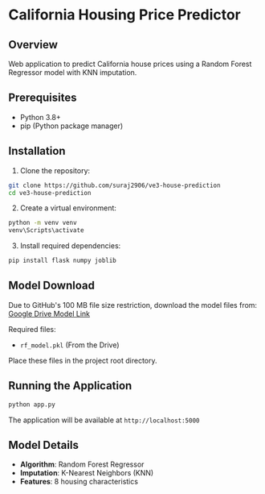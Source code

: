 # California Housing Price Predictor

## Overview
Web application to predict California house prices using a Random Forest Regressor model with KNN imputation.

## Prerequisites
- Python 3.8+
- pip (Python package manager)

## Installation

1. Clone the repository:
```bash
git clone https://github.com/suraj2906/ve3-house-prediction
cd ve3-house-prediction
```

2. Create a virtual environment:
```bash
python -m venv venv
venv\Scripts\activate
```

3. Install required dependencies:
```bash
pip install flask numpy joblib
```

## Model Download
Due to GitHub's 100 MB file size restriction, download the model files from:
[Google Drive Model Link](https://drive.google.com/file/d/1E0Gkzbb76EVnqzvZTlkgqGz2emzcrA3B/view?usp=sharing)

Required files:
- `rf_model.pkl` (From the Drive)

Place these files in the project root directory.

## Running the Application

```bash
python app.py
```

The application will be available at `http://localhost:5000`

## Model Details
- **Algorithm**: Random Forest Regressor
- **Imputation**: K-Nearest Neighbors (KNN)
- **Features**: 8 housing characteristics
